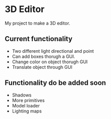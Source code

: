 # 3D Editor
My project to make a 3D editor.

## Current functionality
- Two different light directional and point
- Can add boxes thorugh a GUI.
- Change color on object thorugh GUI
- Translate object through GUI


## Functionality do be added soon
- Shadows
- More primitives
- Model loader
- Lighting maps
